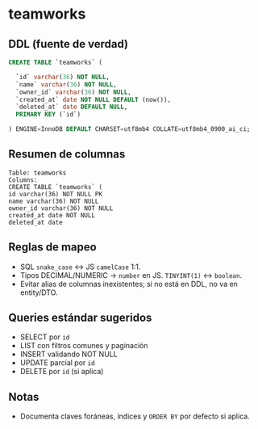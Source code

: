 # teamworks

## DDL (fuente de verdad)
```sql
CREATE TABLE `teamworks` (

  `id` varchar(36) NOT NULL,
  `name` varchar(36) NOT NULL,
  `owner_id` varchar(36) NOT NULL,
  `created_at` date NOT NULL DEFAULT (now()),
  `deleted_at` date DEFAULT NULL,
  PRIMARY KEY (`id`)

) ENGINE=InnoDB DEFAULT CHARSET=utf8mb4 COLLATE=utf8mb4_0900_ai_ci;
```

## Resumen de columnas
```
Table: teamworks
Columns:
CREATE TABLE `teamworks` (
id varchar(36) NOT NULL PK
name varchar(36) NOT NULL
owner_id varchar(36) NOT NULL
created_at date NOT NULL
deleted_at date
```

## Reglas de mapeo
- SQL `snake_case` ↔ JS `camelCase` 1:1.
- Tipos DECIMAL/NUMERIC → `number` en JS. `TINYINT(1)` ↔ `boolean`.
- Evitar alias de columnas inexistentes; si no está en DDL, no va en entity/DTO.

## Queries estándar sugeridos
- SELECT por `id`
- LIST con filtros comunes y paginación
- INSERT validando NOT NULL
- UPDATE parcial por `id`
- DELETE por `id` (si aplica)

## Notas
- Documenta claves foráneas, índices y `ORDER BY` por defecto si aplica.
